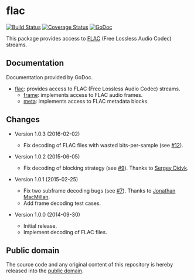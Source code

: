 # flac

[![Build Status](https://travis-ci.org/mewkiz/flac.svg?branch=master)](https://travis-ci.org/mewkiz/flac)
[![Coverage Status](https://img.shields.io/coveralls/mewkiz/flac.svg)](https://coveralls.io/r/mewkiz/flac?branch=master)
[![GoDoc](https://godoc.org/gopkg.in/mewkiz/flac.v1?status.svg)](https://godoc.org/gopkg.in/mewkiz/flac.v1)

This package provides access to [FLAC][1] (Free Lossless Audio Codec) streams.

[1]: http://flac.sourceforge.net/format.html

## Documentation

Documentation provided by GoDoc.

- [flac]: provides access to FLAC (Free Lossless Audio Codec) streams.
    - [frame][flac/frame]: implements access to FLAC audio frames.
    - [meta][flac/meta]: implements access to FLAC metadata blocks.

[flac]: http://godoc.org/gopkg.in/mewkiz/flac.v1
[flac/frame]: http://godoc.org/gopkg.in/mewkiz/flac.v1/frame
[flac/meta]: http://godoc.org/gopkg.in/mewkiz/flac.v1/meta

## Changes

* Version 1.0.3 (2016-02-02)
    - Fix decoding of FLAC files with wasted bits-per-sample (see [#12](https://github.com/mewkiz/flac/issues/12)).

* Version 1.0.2 (2015-06-05)
    - Fix decoding of blocking strategy (see [#9](https://github.com/mewkiz/flac/pull/9)). Thanks to [Sergey Didyk](https://github.com/sdidyk).

* Version 1.0.1 (2015-02-25)
    - Fix two subframe decoding bugs (see [#7](https://github.com/mewkiz/flac/pull/7)). Thanks to [Jonathan MacMillan](https://github.com/perotinus).
    - Add frame decoding test cases.

* Version 1.0.0 (2014-09-30)
    - Initial release.
    - Implement decoding of FLAC files.

## Public domain

The source code and any original content of this repository is hereby released into the [public domain].

[public domain]: https://creativecommons.org/publicdomain/zero/1.0/

